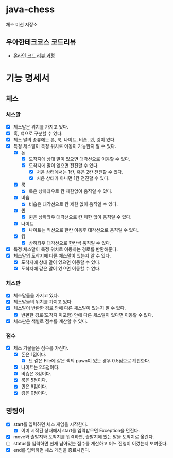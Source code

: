 # java-chess

체스 미션 저장소

## 우아한테크코스 코드리뷰

- [온라인 코드 리뷰 과정](https://github.com/woowacourse/woowacourse-docs/blob/master/maincourse/README.md)

# 기능 명세서

## 체스

### 체스말

- [x] 체스말은 위치를 가지고 있다.
- [x] 흑, 백으로 구분할 수 있다.
- [x] 체스 말의 종류에는 폰, 룩, 나이트, 비숍, 퀸, 킹이 있다.
- [x] 특정 체스말이 특정 위치로 이동이 가능한지 알 수 있다.
    - [x] 폰
        - [x] 도착지에 상대 말이 있으면 대각선으로 이동할 수 있다.
        - [x] 도착지에 말이 없으면 전진할 수 있다.
            - [x] 처음 상태에서는 1칸, 혹은 2칸 전진할 수 있다.
            - [x] 처음 상태가 아니면 1칸 전진할 수 있다.
    - [x] 룩
        - [x] 룩은 상하좌우로 칸 제한없이 움직일 수 있다.
    - [x] 비숍
        - [x] 비숍은 대각선으로 칸 제한 없이 움직일 수 있다.
    - [x] 퀸
        - [x] 퀸은 상하좌우 대각선으로 칸 제한 없이 움직일 수 있다.
    - [x] 나이트
        - [x] 나이트는 직선으로 한칸 이동후 대각선으로 움직일 수 있다.
    - [x] 킹
        - [x] 상하좌우 대각선으로 한칸씩 움직일 수 있다.
- [x] 특정 체스말이 특정 위치로 이동하는 경로를 반환해준다.
- [x] 체스말의 도착지에 다른 체스말이 있는지 알 수 있다.
    - [x] 도착지에 상대 말이 있으면 이동할 수 있다.
    - [x] 도착지에 같은 말이 있으면 이동할 수 없다.

### 체스판

- [x] 체스말들을 가지고 있다.
- [x] 체스말들의 위치를 가지고 있다.
- [x] 체스말이 반환한 경로 안에 다른 체스말이 있는지 알 수 있다.
    - [x] 반환한 경로(도착지 미포함) 안에 다른 체스말이 있다면 이동할 수 없다.
- [x] 체스판은 색별로 점수를 계산할 수 있다.

### 점수

- [x] 체스 기물들은 점수를 가진다.
    - [x] 폰은 1점이다.
        - [x] 단 같은 File에 같은 색의 pawn이 있는 경우 0.5점으로 계산한다.
    - [x] 나이트는 2.5점이다.
    - [x] 비숍은 3점이다.
    - [x] 룩은 5점이다.
    - [x] 퀸은 9점이다.
    - [x] 킹은 0점이다.

## 명령어

- [x] start를 입력하면 체스 게임을 시작한다.
    - [x] 이미 시작된 상태에서 start를 입력받으면 Exception을 던진다.
- [x] move와 출발지와 도착지를 입력하면, 출발지에 있는 말을 도착지로 옮긴다.
- [ ] status를 입력하면 현재 남아있는 점수를 계산하고 어느 진영이 이겼는지 보여준다.
- [x] end를 입력하면 체스 게임을 종료시킨다.
